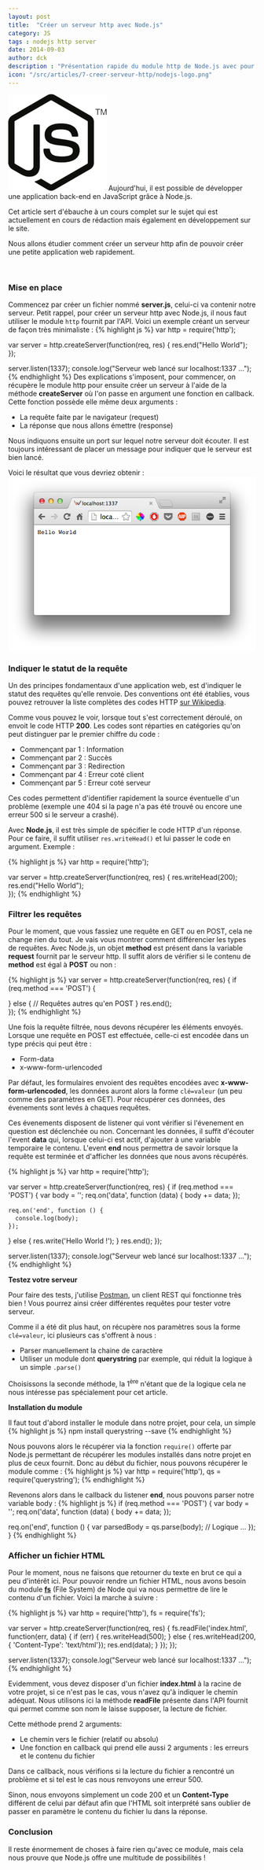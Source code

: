 ```yaml
---
layout: post
title:  "Créer un serveur http avec Node.js"
category: JS
tags : nodejs http server
date: 2014-09-03
author: dck
description : "Présentation rapide du module http de Node.js avec pour but la création d'un serveur http"
icon: "/src/articles/7-creer-serveur-http/nodejs-logo.png"
---
```


<img src="/src/articles/7-creer-serveur-http/nodejs-logo.png" class="pull-left" alt="Node.js" />
Aujourd'hui, il est possible de développer une application back-end en JavaScript grâce à Node.js.

Cet article sert d'ébauche à un cours complet sur le sujet qui est actuellement en cours de rédaction mais également
en développement sur le site.

Nous allons étudier comment créer un serveur http afin de pouvoir créer une petite application web rapidement.

<br />

### Mise en place
Commencez par créer un fichier nommé **server.js**, celui-ci va contenir notre serveur. Petit rappel, pour créer un serveur http avec Node.js, il nous faut utiliser le module `http` fournit par l'API.
Voici un exemple créant un serveur de façon très minimaliste :
{% highlight js %}
var http = require('http');

var server = http.createServer(function(req, res) {
  res.end("Hello World");  
});

server.listen(1337);
console.log("Serveur web lancé sur localhost:1337 ...");
{% endhighlight %}
Des explications s'imposent, pour commencer, on récupère le module http pour ensuite créer un serveur à l'aide de la méthode **createServer** où l'on passe en argument une fonction en callback.
Cette fonction possède elle même deux arguments :

- La requête faite par le navigateur (request)
- La réponse que nous allons émettre (response)

Nous indiquons ensuite un port sur lequel notre serveur doit écouter.
Il est toujours intéressant de placer un message pour indiquer que le serveur est bien lancé.

Voici le résultat que vous devriez obtenir :
<img src="/src/articles/7-creer-serveur-http/hello-world.png" title="Hello World avec Node.js" alt="Hello World avec Node.js"/>

### Indiquer le statut de la requête
Un des principes fondamentaux d'une application web, est d'indiquer le statut des requêtes qu'elle renvoie. Des conventions ont été établies, vous pouvez retrouver la liste complètes des codes HTTP [sur Wikipedia](http://fr.wikipedia.org/wiki/Liste_des_codes_HTTP).

Comme vous pouvez le voir, lorsque tout s'est correctement déroulé, on envoit le code HTTP **200**. Les codes sont réparties en catégories qu'on peut distinguer par le premier chiffre du code :

- Commençant par 1 : Information
- Commençant par 2 : Succès
- Commençant par 3 : Redirection
- Commençant par 4 : Erreur coté client
- Commençant par 5 : Erreur coté serveur

Ces codes permettent d'identifier rapidement la source éventuelle d'un problème (exemple une 404 si la page n'a pas été trouvé ou encore une erreur 500 si le serveur a crashé).

Avec **Node.js**, il est très simple de spécifier le code HTTP d'un réponse. Pour ce faire, il suffit utiliser `res.writeHead()` et lui passer le code en argument. Exemple :

{% highlight js %}
var http = require('http');

var server = http.createServer(function(req, res) {
  res.writeHead(200);
  res.end("Hello World");  
});
{% endhighlight %}

### Filtrer les requêtes
Pour le moment, que vous fassiez une requête en GET ou en POST, cela ne change rien du tout. Je vais vous montrer comment différencier les types de requêtes.
Avec Node.js, un objet **method** est présent dans la variable __request__ fournit par le serveur http.
Il suffit alors de vérifier si le contenu de __method__ est égal à **POST** ou non :

{% highlight js %}
var server = http.createServer(function(req, res) {
  if (req.method === 'POST') {

  }
  else {
    // Requêtes autres qu'en POST
  }
  res.end();  
});
{% endhighlight %}

Une fois la requête filtrée, nous devons récupérer les éléments envoyés. Lorsque une requête en POST est effectuée, celle-ci est encodée dans un type précis qui peut être :

- Form-data
- x-www-form-urlencoded

Par défaut, les formulaires envoient des requêtes encodées avec **x-www-form-urlencoded**, les données auront alors la forme `clé=valeur` (un peu comme des paramètres en GET). Pour récupérer ces données, des évenements sont levés à chaques requêtes.

Ces évenements disposent de listener qui vont vérifier si l'évenement en question est déclenchée ou non.
Concernant les données, il suffit d'écouter l'event **data** qui, lorsque celui-ci est actif, d'ajouter à une variable temporaire le contenu. L'event **end** nous permettra de savoir lorsque la requête est terminée et d'afficher les données que nous avons récupérés.

{% highlight js %}
var http = require('http');

var server = http.createServer(function(req, res) {
  if (req.method === 'POST') {
    var body = '';
    req.on('data', function (data) {
      body += data;
    });

    req.on('end', function () {
      console.log(body);
    });
  }
  else {
    res.write('Hello World !');
  }
  res.end();
});

server.listen(1337);
console.log("Serveur web lancé sur localhost:1337 ...");
{% endhighlight %}

<div class="bs-callout bs-callout-info">
  <strong>Testez votre serveur</strong>
  <p>
    Pour faire des tests, j'utilise <a href="https://chrome.google.com/webstore/detail/postman-rest-client/fdmmgilgnpjigdojojpjoooidkmcomcm">Postman</a>, un client REST qui fonctionne très bien ! Vous pourrez ainsi créer différentes requêtes pour tester votre serveur.
  </p>
</div>

Comme il a été dit plus haut, on récupère nos paramètres sous la forme `clé=valeur`, ici plusieurs cas s'offrent à nous :

- Parser manuellement la chaine de caractère
- Utiliser un module dont **querystring** par exemple, qui réduit la logique à un simple `.parse()`

Choisissons la seconde méthode, la 1<sup>ère</sup> n'étant que de la logique cela ne nous intéresse pas spécialement pour cet article.

**Installation du module**

Il faut tout d'abord installer le module dans notre projet, pour cela, un simple
{% highlight js %}
npm install querystring --save
{% endhighlight %}

Nous pouvons alors le récupérer via la fonction `require()` offerte par Node.js permettant de récupérer les modules installés dans notre projet en plus de ceux fournit.
Donc au début du fichier, nous pouvons récupérer le module comme :
{% highlight js %}
var http = require('http'),
qs       = require('querystring');
{% endhighlight %}

Revenons alors dans le callback du listener **end**, nous pouvons parser notre variable body :
{% highlight js %}
if (req.method === 'POST') {
  var body = '';
  req.on('data', function (data) {
    body += data;
  });

  req.on('end', function () {
    var parsedBody = qs.parse(body);
    // Logique ...
  });
}
{% endhighlight %}

### Afficher un fichier HTML

Pour le moment, nous ne faisons que retourner du texte en brut ce qui a peu d'intérêt ici. Pour pouvoir rendre un fichier HTML, nous avons besoin du module [**fs**](http://nodejs.org/api/fs.html) (File System) de Node qui va nous permettre de lire le contenu d'un fichier. Voici la marche à suivre :

{% highlight js %}
var http = require('http'),
fs       = require('fs');

var server = http.createServer(function(req, res) {
  fs.readFile('index.html', function(err, data) {
    if (err) {
      res.writeHead(500);
    }
    else {
      res.writeHead(200, { 'Content-Type': 'text/html'});
      res.end(data);
    }
  });
});

server.listen(1337);
console.log("Serveur web lancé sur localhost:1337 ...");
{% endhighlight %}

Evidemment, vous devez disposer d'un fichier __index.html__ à la racine de votre projet, si ce n'est pas le cas, vous n'avez qu'à indiquer le chemin adéquat. Nous utilisons ici la méthode **readFile** présente dans l'API fournit qui permet comme son nom le laisse supposer, la lecture de fichier.

Cette méthode prend 2 arguments:

- Le chemin vers le fichier (relatif ou absolu)
- Une fonction en callback qui prend elle aussi 2 arguments : les erreurs et le contenu du fichier

Dans ce callback, nous vérifions si la lecture du fichier a rencontré un problème et si tel est le cas nous renvoyons une erreur 500.

Sinon, nous envoyons simplement un code 200 et un **Content-Type** différent de celui par défaut afin que l'HTML soit interprété sans oublier de passer en paramètre le contenu du fichier lu dans la réponse.


### Conclusion
Il reste énormement de choses à faire rien qu'avec ce module, mais cela nous prouve que Node.js offre une multitude de possibilités !
